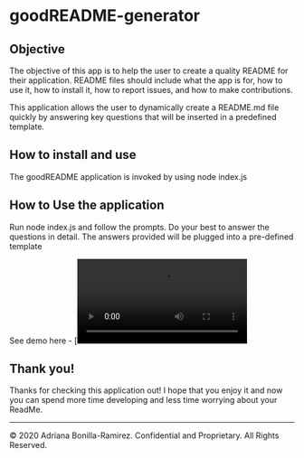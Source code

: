 # goodREADME-generator

## Objective

The objective of this app is to help the user to create a quality README for their application. README files should include what the app is for, how to use it, how to install it, how to report issues, and how to make contributions.

This application allows the user to dynamically create a README.md file quickly by answering key questions that will be inserted in a predefined template.

## How to install and use

The goodREADME application is invoked by using node index.js

## How to Use the application

Run node index.js and follow the prompts. Do your best to answer the questions in detail. The answers provided will be plugged into a pre-defined template

See demo here - 
[![Watch the video](goodReadme_Demo.mov)

## Thank you!

Thanks for checking this application out! I hope that you enjoy it and now you can spend more time developing and less time worrying about your ReadMe.


---

© 2020 Adriana Bonilla-Ramirez. Confidential and Proprietary. All Rights Reserved.
